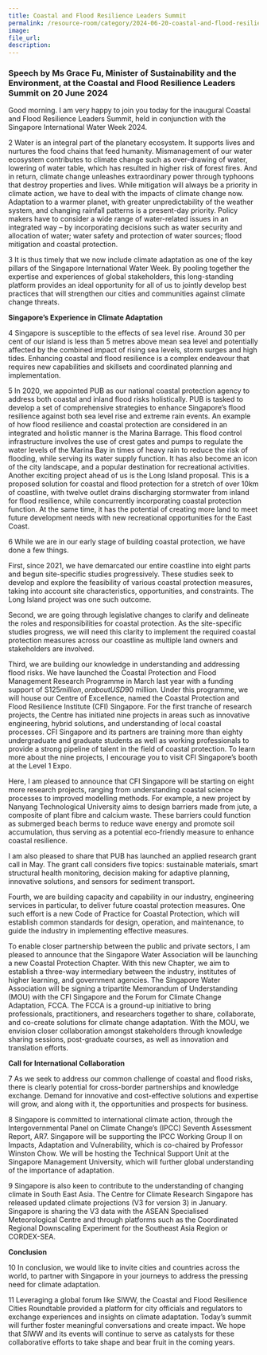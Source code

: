 ```yaml
---
title: Coastal and Flood Resilience Leaders Summit 
permalink: /resource-room/category/2024-06-20-coastal-and-flood-resilience-leaders-summit
image: 
file_url: 
description: 
---
```


### Speech by Ms Grace Fu, Minister of Sustainability and the Environment, at the Coastal and Flood Resilience Leaders Summit on 20 June 2024

Good morning. I am very happy to join you today for the inaugural Coastal and Flood Resilience Leaders Summit, held in conjunction with the Singapore International Water Week 2024.

2 Water is an integral part of the planetary ecosystem. It supports lives and nurtures the food chains that feed humanity. Mismanagement of our water ecosystem contributes to climate change such as over-drawing of water, lowering of water table, which has resulted in higher risk of forest fires. And in return, climate change unleashes extraordinary power through typhoons that destroy properties and lives. While mitigation will always be a priority in climate action, we have to deal with the impacts of climate change now. Adaptation to a warmer planet, with greater unpredictability of the weather system, and changing rainfall patterns is a present-day priority. Policy makers have to consider a wide range of water-related issues in an integrated way – by incorporating decisions such as water security and allocation of water; water safety and protection of water sources; flood mitigation and coastal protection.

3 It is thus timely that we now include climate adaptation as one of the key pillars of the Singapore International Water Week. By pooling together the expertise and experiences of global stakeholders, this long-standing platform provides an ideal opportunity for all of us to jointly develop best practices that will strengthen our cities and communities against climate change threats.

**Singapore’s Experience in Climate Adaptation**

4 Singapore is susceptible to the effects of sea level rise. Around 30 per cent of our island is less than 5 metres above mean sea level and potentially affected by the combined impact of rising sea levels, storm surges and high tides. Enhancing coastal and flood resilience is a complex endeavour that requires new capabilities and skillsets and coordinated planning and implementation.

5 In 2020, we appointed PUB as our national coastal protection agency to address both coastal and inland flood risks holistically. PUB is tasked to develop a set of comprehensive strategies to enhance Singapore’s flood resilience against both sea level rise and extreme rain events. An example of how flood resilience and coastal protection are considered in an integrated and holistic manner is the Marina Barrage. This flood control infrastructure involves the use of crest gates and pumps to regulate the water levels of the Marina Bay in times of heavy rain to reduce the risk of flooding, while serving its water supply function. It has also become an icon of the city landscape, and a popular destination for recreational activities. Another exciting project ahead of us is the Long Island proposal. This is a proposed solution for coastal and flood protection for a stretch of over 10km of coastline, with twelve outlet drains discharging stormwater from inland for flood resilience, while concurrently incorporating coastal protection function. At the same time, it has the potential of creating more land to meet future development needs with new recreational opportunities for the East Coast.

6 While we are in our early stage of building coastal protection, we have done a few things.

First, since 2021, we have demarcated our entire coastline into eight parts and begun site-specific studies progressively. These studies seek to develop and explore the feasibility of various coastal protection measures, taking into account site characteristics, opportunities, and constraints. The Long Island project was one such outcome.

Second, we are going through legislative changes to clarify and delineate the roles and responsibilities for coastal protection. As the site-specific studies progress, we will need this clarity to implement the required coastal protection measures across our coastline as multiple land owners and stakeholders are involved.

Third, we are building our knowledge in understanding and addressing flood risks. We have launched the Coastal Protection and Flood Management Research Programme in March last year with a funding support of S$125 million, or about USD$90 million. Under this programme, we will house our Centre of Excellence, named the Coastal Protection and Flood Resilience Institute (CFI) Singapore. For the first tranche of research projects, the Centre has initiated nine projects in areas such as innovative engineering, hybrid solutions, and understanding of local coastal processes. CFI Singapore and its partners are training more than eighty undergraduate and graduate students as well as working professionals to provide a strong pipeline of talent in the field of coastal protection. To learn more about the nine projects, I encourage you to visit CFI Singapore’s booth at the Level 1 Expo.

Here, I am pleased to announce that CFI Singapore will be starting on eight more research projects, ranging from understanding coastal science processes to improved modelling methods. For example, a new project by Nanyang Technological University aims to design barriers made from jute, a composite of plant fibre and calcium waste. These barriers could function as submerged beach berms to reduce wave energy and promote soil accumulation, thus serving as a potential eco-friendly measure to enhance coastal resilience.

I am also pleased to share that PUB has launched an applied research grant call in May. The grant call considers five topics: sustainable materials, smart structural health monitoring, decision making for adaptive planning, innovative solutions, and sensors for sediment transport.

Fourth, we are building capacity and capability in our industry, engineering services in particular, to deliver future coastal protection measures. One such effort is a new Code of Practice for Coastal Protection, which will establish common standards for design, operation, and maintenance, to guide the industry in implementing effective measures.

To enable closer partnership between the public and private sectors, I am pleased to announce that the Singapore Water Association will be launching a new Coastal Protection Chapter. With this new Chapter, we aim to establish a three-way intermediary between the industry, institutes of higher learning, and government agencies. The Singapore Water Association will be signing a tripartite Memorandum of Understanding (MOU) with the CFI Singapore and the Forum for Climate Change Adaptation, FCCA. The FCCA is a ground-up initiative to bring professionals, practitioners, and researchers together to share, collaborate, and co-create solutions for climate change adaptation. With the MOU, we envision closer collaboration amongst stakeholders through knowledge sharing sessions, post-graduate courses, as well as innovation and translation efforts.

**Call for International Collaboration**

7 As we seek to address our common challenge of coastal and flood risks, there is clearly potential for cross-border partnerships and knowledge exchange. Demand for innovative and cost-effective solutions and expertise will grow, and along with it, the opportunities and prospects for business.

8 Singapore is committed to international climate action, through the Intergovernmental Panel on Climate Change’s (IPCC) Seventh Assessment Report, AR7. Singapore will be supporting the IPCC Working Group II on Impacts, Adaptation and Vulnerability, which is co-chaired by Professor Winston Chow. We will be hosting the Technical Support Unit at the Singapore Management University, which will further global understanding of the importance of adaptation.

9 Singapore is also keen to contribute to the understanding of changing climate in South East Asia. The Centre for Climate Research Singapore has released updated climate projections (V3 for version 3) in January. Singapore is sharing the V3 data with the ASEAN Specialised Meteorological Centre and through platforms such as the Coordinated Regional Downscaling Experiment for the Southeast Asia Region or CORDEX-SEA.

**Conclusion**

10 In conclusion, we would like to invite cities and countries across the world, to partner with Singapore in your journeys to address the pressing need for climate adaptation.

11 Leveraging a global forum like SIWW, the Coastal and Flood Resilience Cities Roundtable provided a platform for city officials and regulators to exchange experiences and insights on climate adaptation. Today’s summit will further foster meaningful conversations and create impact. We hope that SIWW and its events will continue to serve as catalysts for these collaborative efforts to take shape and bear fruit in the coming years.
